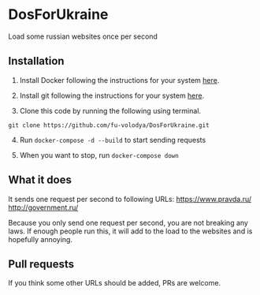 # DosForUkraine
Load some russian websites once per second

## Installation

1. Install Docker following the instructions for your system [here](https://docs.docker.com/get-docker/).

2. Install git following the instructions for your system [here](https://git-scm.com/downloads).

3. Clone this code by running the following using terminal.
```
git clone https://github.com/fu-volodya/DosForUkraine.git
```

4. Run `docker-compose -d --build` to start sending requests

5. When you want to stop, run `docker-compose down`

## What it does

It sends one request per second to following URLs:
https://www.pravda.ru/
http://government.ru/

Because you only send one request per second, you are not breaking any laws. If enough people run this, it will add to the load to the websites and is hopefully annoying. 

## Pull requests

If you think some other URLs should be added, PRs are welcome.
